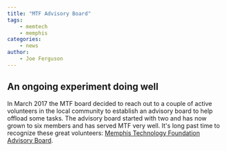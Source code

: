 ```yaml
---
title: "MTF Advisory Board"
tags:
    - memtech
    - memphis
categories:
    - news
author:
    - Joe Ferguson
---
```

<h2>An ongoing experiment doing well</h2>
<p>
In March 2017 the MTF board decided to reach out to a couple of active volunteers in the local community to establish an advisory board to help offload some tasks. The advisory board started with two and has now grown to six members and has served MTF very well. It's long past time to recognize these great volunteers: <a href="/about/advisory-board">Memphis Technology Foundation Advisory Board</a>.
</p>
